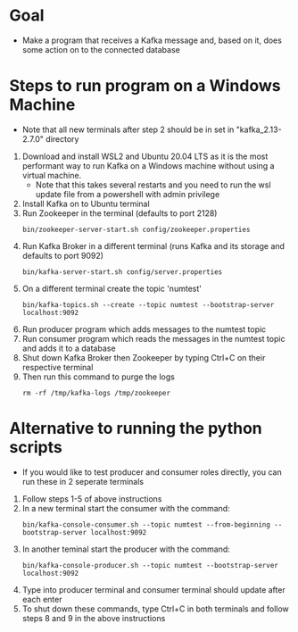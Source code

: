 # Goal
- Make a program that receives a Kafka message and, based on it, does some action on to the connected database

# Steps to run program on a Windows Machine
- Note that all new terminals after step 2 should be in set in "kafka_2.13-2.7.0" directory
1. Download and install WSL2 and Ubuntu 20.04 LTS as it is the most performant way to run Kafka on a Windows machine without using a virtual machine.
    - Note that this takes several restarts and you need to run the wsl update file from a powershell with admin privilege
2. Install Kafka on to Ubuntu terminal
3. Run Zookeeper in the terminal (defaults to port 2128)
    ```
    bin/zookeeper-server-start.sh config/zookeeper.properties
    ```
4. Run Kafka Broker in a different terminal (runs Kafka and its storage and defaults to port 9092)
    ```
    bin/kafka-server-start.sh config/server.properties
    ```
5. On a different terminal create the topic 'numtest'
    ```
    bin/kafka-topics.sh --create --topic numtest --bootstrap-server localhost:9092
    ```
6. Run producer program which adds messages to the numtest topic
7. Run consumer program which reads the messages in the numtest topic and adds it to a database
8. Shut down Kafka Broker then Zookeeper by typing Ctrl+C on their respective terminal
9. Then run this command to purge the logs
    ```
    rm -rf /tmp/kafka-logs /tmp/zookeeper
    ```

# Alternative to running the python scripts
- If you would like to test producer and consumer roles directly, you can run these in 2 seperate terminals
1. Follow steps 1-5 of above instructions
2. In a new terminal start the consumer with the command:
    ```
    bin/kafka-console-consumer.sh --topic numtest --from-beginning --bootstrap-server localhost:9092
    ```
3. In another teminal start the producer with the command:
    ```
    bin/kafka-console-producer.sh --topic numtest --bootstrap-server localhost:9092
    ```
4. Type into producer terminal and consumer terminal should update after each enter
5. To shut down these commands, type Ctrl+C in both terminals and follow steps 8 and 9 in the above instructions